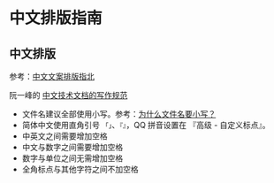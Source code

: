 # 中文排版指南

## 中文排版

参考：[中文文案排版指北](<https://github.com/mzlogin/chinese-copywriting-guidelines>)

阮一峰的 [中文技术文档的写作规范](https://github.com/ruanyf/document-style-guide)

* 文件名建议全部使用小写。参考：[为什么文件名要小写？](http://www.ruanyifeng.com/blog/2017/02/filename-should-be-lowercase.html)
* 简体中文使用直角引号 `「」`、`『』`，QQ 拼音设置在 『高级 - 自定义标点』。
* 中英文之间需要增加空格
* 中文与数字之间需要增加空格
* 数字与单位之间无需增加空格
* 全角标点与其他字符之间不加空格
